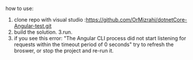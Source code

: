 how to use:
1. clone repo with visual studio :https://github.com/OrMizrahi/dotnetCore-Angular-test.git
2. build the solution.
3.run.
4. if you see this error: 
"The Angular CLI process did not start listening for requests within the timeout period of 0 seconds"
try to refresh the broswer, or stop the project and re-run it.

